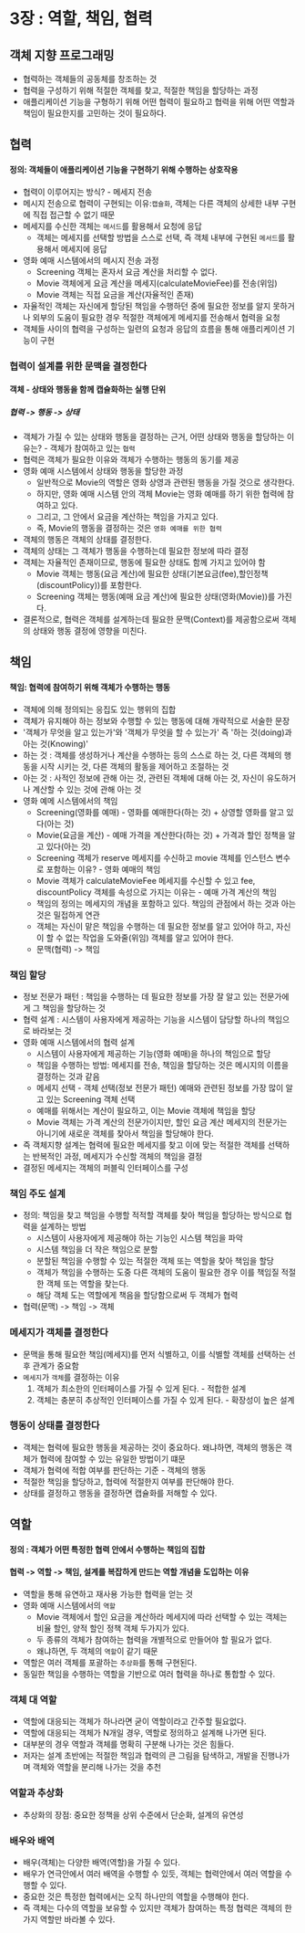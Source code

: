 # 3장 : 역할, 책임, 협력

## 객체 지향 프로그래밍 
- 협력하는 객체들의 공동체를 창조하는 것
- 협력을 구성하기 위해 적절한 객체를 찾고, 적절한 책임을 할당하는 과정
- 애플리케이션 기능을 구형하기 위해 어떤 협력이 필요하고 협력을 위해 어떤 역할과 책임이 필요한지를 고민하는 것이 필요하다.


## 협력

#### 정의: 객체들이 애플리케이션 기능을 구현하기 위해 수행하는 상호작용

- 협력이 이루어지는 방식? - 메세지 전송
- 메시지 전송으로 협력이 구현되는 이유:`캡슐화`, 객체는 다른 객체의 상세한 내부 구현에 직접 접근할 수 없기 때문
- 메세지를 수신한 객체는 `메서드`를 활용해서 요청에 응답
  - 객체는 메세지를 선택할 방법을 스스로 선택, 즉 객체 내부에 구현된 `메서드`를 활용해서 메세지에 응답
- 영화 예매 시스템에서의 메시지 전송 과정
  - Screening 객체는 혼자서 요금 계산을 처리할 수 없다.
  - Movie 객체에게 요금 계산을 메세지(calculateMovieFee)를 전송(위임)
  - Movie 객체는 직접 요금을 계산(자율적인 존재)
- 자율적인 객체는 자신에게 할당된 책임을 수행하던 중에 필요한 정보를 알지 못하거나 외부의 도움이 필요한 경우 적절한 객체에게 메세지를 전송해서 협력을 요청
- 객체들 사이의 협력을 구성하는 일련의 요청과 응답의 흐름을 통해 애플리케이션 기능이 구현

### 협력이 설계를 위한 문맥을 결정한다 

#### 객체 - 상태와 행동을 함께 캡슐화하는 실행 단위

##### 협력 -> 행동 -> 상태

- 객체가 가질 수 있는 상태와 행동을 결정하는 근거, 어떤 상태와 행동을 할당하는 이유는? - 객체가 참여하고 있는 `협력`
- 협력은 객체가 필요한 이유와 객체가 수행하는 행동의 동기를 제공
- 영화 예매 시스템에서 상태와 행동을 할당한 과정
  - 일반적으로 Movie의 역할은 영화 상영과 관련된 행동을 가질 것으로 생각한다.
  - 하지만, 영화 예매 시스템 안의 객체 Movie는 영화 예매를 하기 위한 협력에 참여하고 있다.
  - 그리고, 그 안에서 요금을 계산하는 책임을 가지고 있다.
  - 즉, Movie의 행동을 결정하는 것은 `영화 예매를 위한 협력`
- 객체의 행동은 객체의 상태를 결정한다.
- 객체의 상태는 그 객체가 행동을 수행하는데 필요한 정보에 따라 결정
- 객체는 자율적인 존재이므로, 행동에 필요한 상태도 함께 가지고 있어야 함
  - Movie 객체는 행동(요금 계산)에 필요한 상태(기본요금(fee),할인정책(discountPolicy))를 포함한다.
  - Screening 객체는 행동(예매 요금 계산)에 필요한 상태(영화(Movie))를 가진다.
- 결론적으로, 협력은 객체를 설계하는데 필요한 문맥(Context)를 제공함으로써 객체의 상태와 행동 결정에 영향을 미친다.

## 책임
  
#### 책임: 협력에 참여하기 위해 객체가 수행하는 행동

- 객체에 의해 정의되는 응집도 있는 행위의 집합
- 객체가 유지해야 하는 정보와 수행할 수 있는 행동에 대해 개략적으로 서술한 문장
- '객체가 무엇을 알고 있는가'와 '객체가 무엇을 할 수 있는가' 즉 '하는 것(doing)과 아는 것(Knowing)'
- 하는 것 : 객체를 생성하거나 계산을 수행하는 등의 스스로 하는 것, 다른 객체의 행동을 시작 시키는 것, 다른 객체의 활동을 제어하고 조절하는 것
- 아는 것 : 사적인 정보에 관해 아는 것, 관련된 객체에 대해 아는 것, 자신이 유도하거나 계산할 수 있는 것에 관해 아는 것
- 영화 예메 시스템에서의 책임
  - Screening(영화를 예매) - 영화를 예매한다(하는 것) + 상영할 영화를 알고 있다(아는 것)
  - Movie(요금을 계산) - 예매 가격을 계산한다(하는 것) + 가격과 할인 정책을 알고 있다(아는 것)
  - Screening 객체가 reserve 메세지를 수신하고 movie 객체를 인스턴스 변수로 포함하는 이유? - 영화 예매의 책임
  - Movie 객체가 calculateMovieFee 메세지를 수신할 수 있고 fee, discountPolicy 객체를 속성으로 가지는 이유는 - 예매 가격 계산의 책임
  - 책임의 정의는 메세지의 개념을 포함하고 있다. 책임의 관점에서 하는 것과 아는 것은 밀접하게 연관
  - 객체는 자신이 맡은 책임을 수행하는 데 필요한 정보를 알고 있어야 하고, 자신이 할 수 없는 작업을 도와줄(위임) 객체를 알고 있어야 한다.
  - 문맥(협력) -> 책임 

### 책임 할당

- 정보 전문가 패턴 : 책임을 수행하는 데 필요한 정보를 가장 잘 알고 있는 전문가에게 그 책임을 할당하는 것
- 협력 설계 : 시스템이 사용자에게 제공하는 기능을 시스템이 담당할 하나의 책임으로 바라보는 것
- 영화 예매 시스템에서의 협력 설계
  - 시스템이 사용자에게 제공하는 기능(영화 예매)을 하나의 책임으로 할당
  - 책임을 수행하는 방법: 메세지를 전송, 책임을 할당하는 것은 메시지의 이름을 결정하는 것과 같음
  - 메세지 선택 - 객체 선택(정보 전문가 패턴) 예매와 관련된 정보를 가장 많이 알고 있는 Screening 객체 선택
  - 예매를 위해서는 계산이 필요하고, 이는 Movie 객체에 책임을 할당
  - Movie 객체는 가격 계산의 전문가이지만, 할인 요금 계산 메세지의 전문가는 아니기에 새로운 객체를 찾아서 책임을 할당해야 한다.
- 즉 객체지향 설계는 협력에 필요한 메세지를 찾고 이에 맞는 적절한 객체를 선택하는 반복적인 과정, 메세지가 수신할 객체의 책임을 결정
- 결정된 메세지는 객체의 퍼블릭 인터페이스를 구성


### 책임 주도 설계

- 정의: 책임을 찾고 책임을 수행할 적적할 객체를 찾아 책임을 할당하는 방식으로 협력을 설계하는 방법
  - 시스템이 사용자에게 제공해야 하는 기능인 시스템 책임을 파악
  - 시스템 책임을 더 작은 책임으로 분할
  - 분할된 책임을 수행할 수 있는 적절한 객체 또는 역할을 찾아 책임을 할당
  - 객체가 책임을 수행하는 도중 다른 객체의 도움이 필요한 경우 이를 책임질 적절한 객체 또는 역할을 찾는다.
  - 해당 객체 도는 역할에게 책음을 할당함으로써 두 객체가 협력
- 협력(문맥) -> 책임 -> 객체

### 메세지가 객체를 결정한다

- 문맥을 통해 필요한 책임(메세지)를 먼저 식별하고, 이를 식별할 객체를 선택하는 선후 관계가 중요함
- `메세지`가 `객체`를 결정하는 이유
  1. 객체가 최소한의 인터페이스를 가질 수 있게 된다. - 적합한 설계
  2. 객체는 충분히 추상적인 인터페이스를 가질 수 있게 된다. - 확장성이 높은 설계

### 행동이 상태를 결정한다

- 객체는 협력에 필요한 행동을 제공하는 것이 중요하다. 왜냐하면, 객체의 행동은 객체가 협력에 참여할 수 있는 유일한 방법이기 떄문
- 객체가 협력에 적합 여부를 판단하는 기준 - 객체의 행동
- 적절한 책임을 할당하고, 협력에 적절한지 여부를 판단해야 한다.
- 상태를 결정하고 행동을 결정하면 캡슐화를 저해할 수 있다.


## 역할

#### 정의 : 객체가 어떤 특정한 협력 안에서 수행하는 책임의 집합

#### 협력 -> 역할 -> 책임, 설계를 복잡하게 만드는 역할 개념을 도입하는 이유

- 역할을 통해 유연하고 재사용 가능한 협력을 얻는 것
- 영화 예매 시스템에서의 `역할`
  - Movie 객체에서 할인 요금을 계산하라 메세지에 따라 선택할 수 있는 객체는 비율 할인, 양적 할인 정책 객체 두가지가 있다.
  - 두 종류의 객체가 참여하는 협력을 개별적으로 만들어야 할 필요가 없다.
  - 왜냐하면, 두 객체의 `역할`이 같기 때문
- 역할은 여러 객체를 포괄하는 `추상화`를 통해 구현된다.
- 동일한 책임을 수행하는 역할을 기반으로 여러 협력을 하나로 통합할 수 있다.

### 객체 대 역할

- 역할에 대응되는 객체가 하나라면 굳이 역할이라고 간주할 필요없다. 
- 역할에 대응되는 객체가 N개일 경우, 역할로 정의하고 설계해 나가면 된다.
- 대부분의 경우 역할과 객체를 명확히 구분해 나가는 것은 힘들다.
- 저자는 설계 초반에는 적절한 책임과 협력의 큰 그림을 탐색하고, 개발을 진행나가며 객체와 역할을 분리해 나가는 것을 추천

### 역할과 추상화

- 추상화의 장점: 중요한 정책을 상위 수준에서 단순화, 설계의 유연성

### 배우와 배역

- 배우(객체)는 다양한 배역(역할)을 가질 수 있다.
- 배우가 연극안에서 여러 배역을 수행할 수 있듯, 객체는 협력안에서 여러 역할을 수행할 수 있다.
- 중요한 것은 특정한 협력에서는 오직 하나만의 역할을 수행해야 한다.
- 즉 객체는 다수의 역할을 보유할 수 있지만 객체가 참여하는 특정 협력은 객체의 한가지 역할만 바라볼 수 있다.
